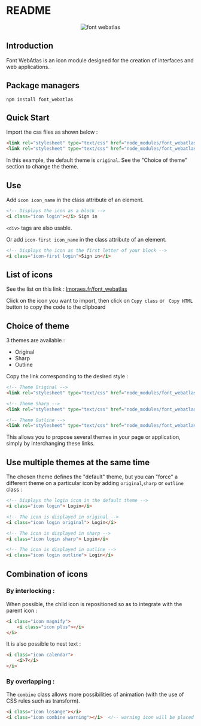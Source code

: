 # README

<p align="center">
    <img alt="font webatlas" src="https://lmoraes.fr/assets/git/font_webatlas.png">
</p>

## Introduction

Font WebAtlas is an icon module designed for the creation of interfaces and web applications.

## Package managers

```console
npm install font_webatlas
```

## Quick Start

Import the css files as shown below :
```html
<link rel="stylesheet" type="text/css" href="node_modules/font_webatlas/webAtlas.css">
<link rel="stylesheet" type="text/css" href="node_modules/font_webatlas/font-face/webAtlas-original.css">
```

In this example, the default theme is `original`.
See the "Choice of theme" section to change the theme.

## Use

Add `icon icon_name` in the class attribute of an element.
```html
<!-- Displays the icon as a block -->
<i class="icon login"></i> Sign in
```

`<div>` tags are also usable.

Or add `icon-first icon_name` in the class attribute of an element.
```html
<!-- Displays the icon as the first letter of your block -->
<i class="icon-first login">Sign in</i>
```

## List of icons

See the list on this link :
<a href="https://lmoraes.fr/font_webatlas/">lmoraes.fr/font_webatlas</a>

Click on the icon you want to import, then click on `Copy class` or ` Copy HTML` button to copy the code to the clipboard

## Choice of theme

3 themes are available :
- Original
- Sharp
- Outline

Copy the link corresponding to the desired style :

```html
<!-- Theme Original -->
<link rel="stylesheet" type="text/css" href="node_modules/font_webatlas/font-face/webAtlas-original.css">

<!-- Theme Sharp -->
<link rel="stylesheet" type="text/css" href="node_modules/font_webatlas/font-face/webAtlas-sharp.css">

<!-- Theme Outline -->
<link rel="stylesheet" type="text/css" href="node_modules/font_webatlas/font-face/webAtlas-outline.css">
```

This allows you to propose several themes in your page or application, simply by interchanging these links.

## Use multiple themes at the same time

The chosen theme defines the "default" theme, but you can "force" a different theme on a particular icon by adding `original`,`sharp` or `outline` class :

```html
<!-- Displays the login icon in the default theme -->
<i class="icon login"> Login</i>

<!-- The icon is displayed in original -->
<i class="icon login original"> Login</i>

<!-- The icon is displayed in sharp -->
<i class="icon login sharp"> Login</i>

<!-- The icon is displayed in outline -->
<i class="icon login outline"> Login</i>
```

## Combination of icons

### By interlocking :

When possible, the child icon is repositioned so as to integrate with the parent icon :
```html
<i class="icon magnify">
    <i class="icon plus"></i>
</i>
```

It is also possible to nest text :
```html
<i class="icon calendar">
    <i>7</i>
</i>
```

### By overlapping :

The `combine` class allows more possibilities of animation (with the use of CSS rules such as transform).
```html
<i class="icon losange"></i>
<i class="icon combine warning"></i>  <!-- warning icon will be placed over losange icon -->
```